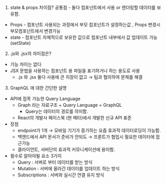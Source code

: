 <!-- 스터디 모의 면접 진행시 제대로 대답하지 못한것 위주 -->

1. state & props 차이점?
   공통점 - 둘다 컴포넌트에서 사용 or 렌더링할 데이터를 보유함.

- Props - 컴포넌트 사용되는 과정에서 부모 컴포넌트가 설정하는값 , Props 변경시 부모컴포넌트에서 변경가능
- state - 컴포넌트 자체적으로 보유한 값으로 컴포넌트 내부에서 값 업데이트 가능(setState)

2. .js와 .jsx의 차이점은?

- 기능 차이는 없다
- JSX 문법을 사용하는 컴포넌트 용 파일을 표기하거나 하는 용도로 사용
  - .js 와 .jsx 둘다 사용에 큰 지장이 없고 → 팀과 협의하여 문제를 해결

3. GraphQL 에 대한 간단한 설명

- API에 접목 가능한 Query Language
  - Graph 라는 자료구조 + Query Language = GraphQL
    - Query는 데이터의 경로를 의미함.
  - React의 개발사 페이스북 (현 메타)에서 개발한 신규 API 표준
- 장점
  - endpoint가 1개 → 모바일 기기가 증가하는 요즘 효과적 데이터로딩이 가능함.
  - 백엔드에서 API 문서가 준비가 안되도 → 프론트가 협업시 필요한 데이터에 접근가능
  - 클라이언트, 서버단의 효과적 커뮤니케이션에 용이함.
- 필수로 알아야될 요소 3가지
  - Query : 서버로 부터 데이터를 받는 방식
  - Mutation : 서버에 올라간 데이터를 업데이트 하는 방식
  - Subscriptions : 서버와 실시간 연결 유지 방식
